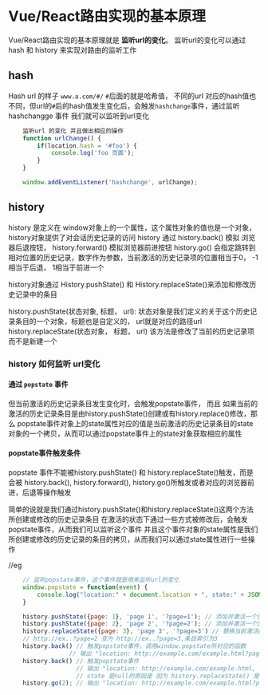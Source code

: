 # Vue/React路由实现的基本原理
Vue/React路由实现的基本原理就是 **监听url的变化**。 监听url的变化可以通过 hash 和 history 来实现对路由的监听工作
## hash
Hash url 的样子 `www.a.com/#/` `#`后面的就是哈希值， 不同的url 对应的hash值也不同，但url的`#`后的hash值发生变化后，会触发`hashchange`事件，通过监听hashchangge 事件 我们就可以监听到url变化

```javascript
    监听url 的变化 并且做出相应的操作
    function urlChange() {
        if(location.hash = '#foo') {
            console.log('foo 页面');
        }
    }

    window.addEventListener('hashchange', urlChange);
```

## history
history 是定义在 window对象上的一个属性，这个属性对象的值也是一个对象， history对象提供了对会话历史记录的访问
history 通过 history.back() 模拟 浏览器后退按钮， history.forward() 模拟浏览器前进按钮 
        history.go() 会指定跳转到相对位置的历史记录，数字作为参数，当前激活的历史记录项的位置相当于0， -1相当于后退， 1相当于前进一个

history对象通过 History.pushState() 和 History.replaceState()来添加和修改历史记录中的条目

history.pushState(状态对象, 标题， url): 状态对象是我们定义的关于这个历史记录条目的一个对象，标题也是自定义的， url就是对应的路径url
history.replaceState(状态对象， 标题， url) 该方法是修改了当前的历史记录项而不是新建一个

### history 如何监听 url变化 
#### 通过 `popstate` 事件
但当前激活的历史记录条目发生变化时，会触发popstate事件， 而且 如果当前的激活的历史记录条目是由history.pushState()创建或有history.replace()修改，那么 popstate事件对象上的state属性对应的值是当前激活的历史记录条目的state对象的一个拷贝，从而可以通过popstate事件上的state对象获取相应的属性

#### popstate事件触发条件
popstate 事件不能被history.pushState() 和 history.replaceState()触发，而是会被 history.back(), history.forward(), history.go()所触发或者对应的浏览器前进，后退等操作触发

简单的说就是我们通过history.pushState()和history.replaceState()这两个方法所创建或修改的历史记录条目 在激活的状态下通过一些方式被修改后，会触发popstate事件，从而我们可以监听这个事件 并且这个事件对象的state属性是我们所创建或修改的历史记录的条目的拷贝，从而我们可以通过state属性进行一些操作 

//eg
```javascript
    // 监听popstate事件，这个事件就是用来监听url的变化
    window.popstate = function(event) {
        console.log("location:" + document.location + ", state:" + JSON.stringify(event.state));
    }

    history.pushState({page: 1}, 'page 1', '?page=1'); // 添加并激活一个历史记录条目
    history.pushState({page: 2}, 'page 2', '?page=2'); // 添加并激活一个历史记录条目
    history.replaceState({page: 3}, 'page 3', '?page=3') // 替换当前激活的历史记录条目
    // http://ex..?page=2 变为 http://ex..?page=3,条目索引为3
    history.back() // 触发popstate事件，调用window.popstate所对应的函数
                 // 输出 "location: http://example.com/example.html?page=1, state: {"page":1}"
    history.back() // 触发popstate事件 
                   // 输出 "location: http://example.com/example.html, state: null  
                   // state 是null的原因是 因为 history.replaceState() 是 替换了第二个历史记录条目，后退两次之前的历史记录条目也不是由history.pushState()创建 所以 event.state属性为null
    history.go(2); // 输出 "location: http://example.com/example.html?page=3, state: {"page":3}
```